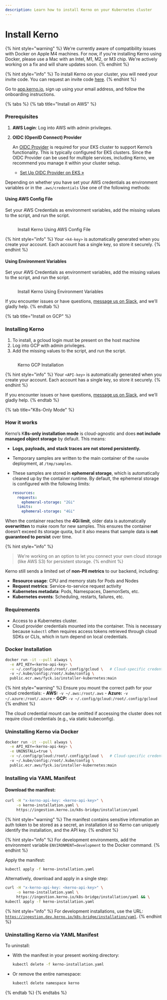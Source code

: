 ```yaml
---
description: Learn how to install Kerno on your Kubernetes cluster
---
```


# Install Kerno

{% hint style="warning" %}
We're currently aware of compatibility issues with Docker on Apple M4 machines. For now, if you're installing Kerno using Docker, please use a Mac with an Intel, M1, M2, or M3 chip. We're actively working on a fix and will share updates soon.
{% endhint %}

{% hint style="info" %}
To install Kerno on your cluster, you will need your invite code. You can request an invite code [here](https://forms.gle/ZpoXJv5YjdGXRYH26).
{% endhint %}

Go to [app.kerno.io](https://app.kerno.io/?origin=docs), sign up using your email address, and follow the onboarding instructions.

{% tabs %}
{% tab title="Install on AWS" %}
### **Prerequisites**

1. **AWS Login**: Log into AWS with admin privileges.
2.  **OIDC (OpenID Connect) Provider**

    An [OIDC Provider](https://docs.aws.amazon.com/eks/latest/userguide/enable-iam-roles-for-service-accounts.html) is required for your EKS cluster to support Kerno’s functionality. This is typically configured for EKS clusters. Since the OIDC Provider can be used for multiple services, including Kerno, we recommend you manage it within your cluster setup.

    * [Set Up OIDC Provider on EKS »](https://docs.aws.amazon.com/eks/latest/userguide/enable-iam-roles-for-service-accounts.html)

Depending on whether you have set your AWS credentials as environment variables or in the `.aws/credentials` Use one of the following methods:

#### **Using AWS Config File**

Set your AWS Credentials as environment variables, add the missing values to the script, and run the script.

<figure><img src="../.gitbook/assets/Screenshot 2025-02-17 at 20.27.16 (1).png" alt=""><figcaption><p>Install Kerno Using AWS Config File</p></figcaption></figure>

{% hint style="info" %}
Your `<k4-key>` is automatically generated when you create your account. Each account has a single key, so store it securely.
{% endhint %}

#### **Using Environment Variables**

Set your AWS Credentials as environment variables, add the missing values to the script, and run the script.

<figure><img src="../.gitbook/assets/Screenshot 2025-02-17 at 20.27.33 (1).png" alt=""><figcaption><p>Install Kerno Using Environment Variables</p></figcaption></figure>

If you encounter issues or have questions, [message us on Slack](https://join.slack.com/t/kerno-community/shared_invite/zt-2tiblmlpx-c05QvbiOEZ_lWUtxECUKWA), and we’ll gladly help.
{% endtab %}

{% tab title="Install on GCP" %}
### Installing Kerno

1. To install, a gcloud login must be present on the host machine
2. Log into GCP with admin privileges.
3. Add the missing values to the script, and run the script.

<figure><img src="../.gitbook/assets/Kerno GCP Installation.png" alt=""><figcaption><p>Kerno GCP Installation</p></figcaption></figure>

{% hint style="info" %}
Your `<API-key>` is automatically generated when you create your account. Each account has a single key, so store it securely.
{% endhint %}

If you encounter issues or have questions, [message us on Slack](https://join.slack.com/t/kerno-community/shared_invite/zt-2tiblmlpx-c05QvbiOEZ_lWUtxECUKWA), and we’ll gladly help.
{% endtab %}

{% tab title="K8s-Only Mode" %}
### How it works <a href="#user-content-how-it-works" id="user-content-how-it-works"></a>

Kerno’s K**8s-only installation mode** is cloud-agnostic and does **not include managed object storage** by default. This means:

* **Logs, payloads, and stack traces are not stored persistently.**
* Temporary samples are written to the main container of the `nanobe` deployment, at `/tmp/samples`.
*   These samples are stored in **ephemeral storage**, which is automatically cleaned up by the container runtime. By default, the ephemeral storage is configured with the following limits:

    ```yaml
    resources:
      requests:
        ephemeral-storage: "2Gi"
      limits:
        ephemeral-storage: "4Gi"
    ```

When the container reaches the **4Gi limit**, older data is automatically **overwritten** to make room for new samples. This ensures the container doesn’t exceed its storage quota, but it also means that sample data is **not guaranteed to persist** over time.

{% hint style="info" %}
> We're working on an option to let you connect your own cloud storage (like AWS S3) for persistent storage.
{% endhint %}

Kerno still sends a limited set of **non-PII metrics** to our backend, including:

* **Resource usage**: CPU and memory stats for Pods and Nodes
* **Request metrics**: Service-to-service request activity
* **Kubernetes metadata**: Pods, Namespaces, DaemonSets, etc.
* **Kubernetes events**: Scheduling, restarts, failures, etc.

### Requirements <a href="#user-content-requirements" id="user-content-requirements"></a>

* Access to a Kubernetes cluster.
* Cloud provider credentials mounted into the container. This is necessary because `kubectl` often requires access tokens retrieved through cloud SDKs or CLIs, which in turn depend on local credentials.

### Docker Installation <a href="#user-content-docker-installation" id="user-content-docker-installation"></a>

```bash
docker run -it --pull always \
  -e API_KEY=<kerno-api-key> \
  -v ~/.config/gcloud:/root/.config/gcloud \   # Cloud-specific credentials (GCP)
  -v ~/.kube/config:/root/.kube/config \
  public.ecr.aws/fyck.io/installer-kubernetes:main
```

{% hint style="warning" %}
Ensure you mount the correct path for your cloud credentials: - **AWS:** `-v ~/.aws:/root/.aws` - **Azure:** `-v ~/.azure:/root/.azure` - **GCP:** `-v ~/.config/gcloud:/root/.config/gcloud`
{% endhint %}

The cloud credential mount can be omitted if accessing the cluster does not require cloud credentials (e.g., via static kubeconfig).

### Uninstalling Kerno via Docker <a href="#user-content-uninstalling-kerno-via-docker" id="user-content-uninstalling-kerno-via-docker"></a>

```bash
docker run -it --pull always \
  -e API_KEY=<kerno-api-key> \
  -e UNINSTALL=true \
  -v ~/.config/gcloud:/root/.config/gcloud \   # Cloud-specific credentials (GCP)
  -v ~/.kube/config:/root/.kube/config \
  public.ecr.aws/fyck.io/installer-kubernetes:main
```

### Installing via  YAML Manifest <a href="#user-content-installing-via-manifest-yaml" id="user-content-installing-via-manifest-yaml"></a>

#### Download the manifest:

```bash
curl -H "x-kerno-api-key: <kerno-api-key>" \
     -o kerno-installation.yaml \
     https://ingestion.kerno.io/k8s-bridge/installation/yaml
```

{% hint style="warning" %}
The manifest contains sensitive information an auth token to be stored as a secret, an installation id so Kerno can uniquely identify the installation, and the API key.
{% endhint %}

{% hint style="info" %}
For development environments, add the environment variable `ENVIRONMENT=development` to the Docker command.
{% endhint %}

Apply the manifest:

```bash
kubectl apply -f kerno-installation.yaml
```

Alternatively, download and apply in a single step:

```bash
curl -H "x-kerno-api-key: <kerno-api-key>" \
     -o kerno-installation.yaml \
     https://ingestion.kerno.io/k8s-bridge/installation/yaml && \
kubectl apply -f kerno-installation.yaml
```

{% hint style="info" %}
For development installations, use the URL: [`https://ingestion.dev.kerno.io/k8s-bridge/installation/yaml`](https://ingestion.dev.kerno.io/k8s-bridge/installation/yaml).
{% endhint %}

### Uninstalling Kerno via YAML Manifest <a href="#user-content-uninstalling-kerno" id="user-content-uninstalling-kerno"></a>

To uninstall:

*   With the manifest in your present working directory:

    ```bash
    kubectl delete -f kerno-installation.yaml
    ```
*   Or remove the entire namespace:

    ```bash
    kubectl delete namespace kerno
    ```
{% endtab %}
{% endtabs %}
